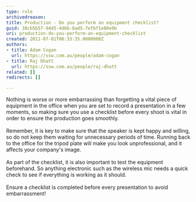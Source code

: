 ```yaml
---
type: rule
archivedreason: 
title: Production - Do you perform an equipment checklist?
guid: 38cb5b57-94d5-4d6b-8ad5-7efbf1e80e9b
uri: production-do-you-perform-an-equipment-checklist
created: 2011-07-01T08:33:35.0000000Z
authors:
- title: Adam Cogan
  url: https://ssw.com.au/people/adam-cogan
- title: Raj Dhatt
  url: https://ssw.com.au/people/raj-dhatt
related: []
redirects: []

---
```



Nothing is worse or more embarrassing than forgetting a vital piece of equipment in the office when you are set to record a presentation in a few moments, so making sure you use a checklist before every shoot is vital in order to ensure the production goes smoothly.<br><br>Remember, it is key to make sure that the speaker is kept happy and willing, so do not keep them waiting for unnecessary periods of time. Running back to the office for the tripod plate will make you look unprofessional, and it affects your company's image.<br><br>As part of the checklist, it is also important to test the equipment beforehand. So anything electronic such as the wireless mic needs a quick check to see if everything is working as it should.<br><br>Ensure a checklist is completed before every presentation to avoid embarrassment! 
<br><excerpt class='endintro'></excerpt><br>




